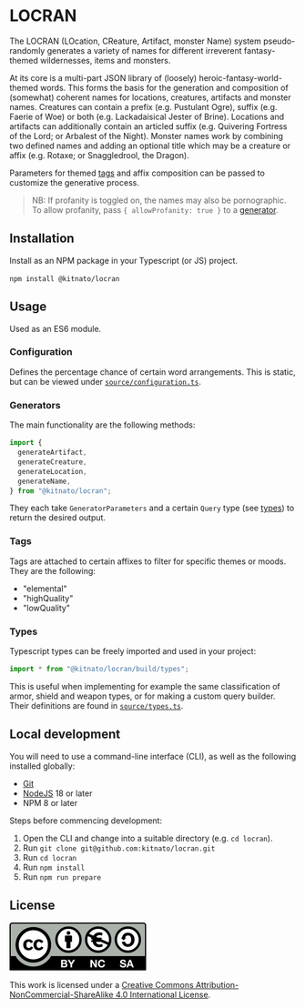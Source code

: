 # LOCRAN

The LOCRAN (LOcation, CReature, Artifact, monster Name) system pseudo-randomly generates a variety of names for different irreverent fantasy-themed wildernesses, items and monsters.

At its core is a multi-part JSON library of (loosely) heroic-fantasy-world-themed words. This forms the basis for the generation and composition of (somewhat) coherent names for locations, creatures, artifacts and monster names. Creatures can contain a prefix (e.g. Pustulant Ogre), suffix (e.g. Faerie of Woe) or both (e.g. Lackadaisical Jester of Brine). Locations and artifacts can additionally contain an articled suffix (e.g. Quivering Fortress of the Lord; or Arbalest of the Night). Monster names work by combining two defined names and adding an optional title which may be a creature or affix (e.g. Rotaxe; or Snaggledrool, the Dragon).

Parameters for themed [tags](#tags) and affix composition can be passed to customize the generative process.

> NB: If profanity is toggled on, the names may also be pornographic. To allow profanity, pass `{ allowProfanity: true }` to a [generator](#generators).

## Installation

Install as an NPM package in your Typescript (or JS) project.

`npm install @kitnato/locran`

## Usage

Used as an ES6 module.

### Configuration

Defines the percentage chance of certain word arrangements. This is static, but can be viewed under [`source/configuration.ts`](./source/configuration.ts).

### Generators

The main functionality are the following methods:

```js
import {
  generateArtifact,
  generateCreature,
  generateLocation,
  generateName,
} from "@kitnato/locran";
```

They each take `GeneratorParameters` and a certain `Query` type (see [types](#types)) to return the desired output.

### Tags

Tags are attached to certain affixes to filter for specific themes or moods. They are the following:

- "elemental"
- "highQuality"
- "lowQuality"

### Types

Typescript types can be freely imported and used in your project:

```js
import * from "@kitnato/locran/build/types";
```

This is useful when implementing for example the same classification of armor, shield and weapon types, or for making a custom query builder. Their definitions are found in [`source/types.ts`](./source/types.ts).

## Local development

You will need to use a command-line interface (CLI), as well as the following installed globally:

- [Git](https://git-scm.com/downloads)
- [NodeJS](https://nodejs.org/en) 18 or later
- NPM 8 or later

Steps before commencing development:

1. Open the CLI and change into a suitable directory (e.g. `cd locran`).
2. Run `git clone git@github.com:kitnato/locran.git`
3. Run `cd locran`
4. Run `npm install`
5. Run `npm run prepare`

## License

![CC BY-NC-SA 4.0](/assets/by-nc-sa.eu.svg?raw=true)

This work is licensed under a [Creative Commons Attribution-NonCommercial-ShareAlike 4.0 International License](https://creativecommons.org/licenses/by-nc-sa/4.0).
